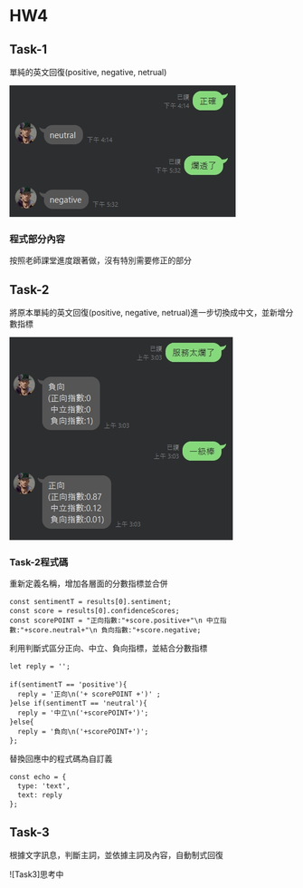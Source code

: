 # HW4 #


## Task-1 ##

單純的英文回復(positive, negative, netrual)

![Task1](https://github.com/emeraldChung/LAT/blob/main/Homework4/task1.jpg)



### 程式部分內容 ###

按照老師課堂進度跟著做，沒有特別需要修正的部分



## Task-2 ##

將原本單純的英文回復(positive, negative, netrual)進一步切換成中文，並新增分數指標

![Task2](https://github.com/emeraldChung/LAT/blob/main/Homework4/task2.jpg)



### Task-2程式碼 ###

重新定義名稱，增加各層面的分數指標並合併

    const sentimentT = results[0].sentiment;
    const score = results[0].confidenceScores;
    const scorePOINT = "正向指數:"+score.positive+"\n 中立指數:"+score.neutral+"\n 負向指數:"+score.negative;
    
利用判斷式區分正向、中立、負向指標，並結合分數指標

    let reply = '';

    if(sentimentT == 'positive'){
      reply = '正向\n('+ scorePOINT +')' ;
    }else if(sentimentT == 'neutral'){
      reply = '中立\n('+scorePOINT+')';
    }else{
      reply = '負向\n('+scorePOINT+')';
    };
   
   
替換回應中的程式碼為自訂義

    const echo = {
      type: 'text',
      text: reply
    };
    
    

## Task-3 ##

根據文字訊息，判斷主詞，並依據主詞及內容，自動制式回復

![Task3]思考中


